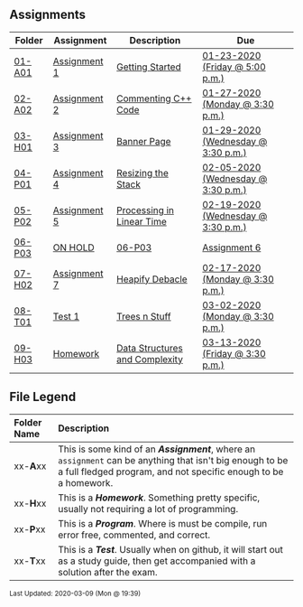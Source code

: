 ## Assignments
| Folder | Assignment | Description | Due|
 | ------------|------------|------------|------------|
 | [01-A01](https://github.com/rugbyprof/3013-Algorithms/tree/master/Assignments/01-A01) | [ Assignment 1 ](https://github.com/rugbyprof/3013-Algorithms/tree/master/Assignments/01-A01) | [ Getting Started](https://github.com/rugbyprof/3013-Algorithms/tree/master/Assignments/01-A01) | [01-23-2020 (Friday @ 5:00 p.m.)](https://github.com/rugbyprof/3013-Algorithms/tree/master/Assignments/01-A01) |
 | [02-A02](https://github.com/rugbyprof/3013-Algorithms/tree/master/Assignments/02-A02) | [ Assignment 2 ](https://github.com/rugbyprof/3013-Algorithms/tree/master/Assignments/02-A02) | [ Commenting C++ Code](https://github.com/rugbyprof/3013-Algorithms/tree/master/Assignments/02-A02) | [01-27-2020 (Monday @ 3:30 p.m.)](https://github.com/rugbyprof/3013-Algorithms/tree/master/Assignments/02-A02) |
 | [03-H01](https://github.com/rugbyprof/3013-Algorithms/tree/master/Assignments/03-H01) | [ Assignment 3 ](https://github.com/rugbyprof/3013-Algorithms/tree/master/Assignments/03-H01) | [ Banner Page](https://github.com/rugbyprof/3013-Algorithms/tree/master/Assignments/03-H01) | [01-29-2020 (Wednesday @ 3:30 p.m.)](https://github.com/rugbyprof/3013-Algorithms/tree/master/Assignments/03-H01) |
 | [04-P01](https://github.com/rugbyprof/3013-Algorithms/tree/master/Assignments/04-P01) | [ Assignment 4 ](https://github.com/rugbyprof/3013-Algorithms/tree/master/Assignments/04-P01) | [ Resizing the Stack](https://github.com/rugbyprof/3013-Algorithms/tree/master/Assignments/04-P01) | [02-05-2020 (Wednesday @ 3:30 p.m.)](https://github.com/rugbyprof/3013-Algorithms/tree/master/Assignments/04-P01) |
 | [05-P02](https://github.com/rugbyprof/3013-Algorithms/tree/master/Assignments/05-P02) | [ Assignment 5 ](https://github.com/rugbyprof/3013-Algorithms/tree/master/Assignments/05-P02) | [ Processing in Linear Time](https://github.com/rugbyprof/3013-Algorithms/tree/master/Assignments/05-P02) | [02-19-2020 (Wednesday @ 3:30 p.m.)](https://github.com/rugbyprof/3013-Algorithms/tree/master/Assignments/05-P02) |
 | [06-P03](https://github.com/rugbyprof/3013-Algorithms/tree/master/Assignments/06-P03) | [ ON HOLD](https://github.com/rugbyprof/3013-Algorithms/tree/master/Assignments/06-P03) | [06-P03](https://github.com/rugbyprof/3013-Algorithms/tree/master/Assignments/06-P03) | [ Assignment 6 ](https://github.com/rugbyprof/3013-Algorithms/tree/master/Assignments/06-P03) | [ Processing in Log time (or are we?)](https://github.com/rugbyprof/3013-Algorithms/tree/master/Assignments/06-P03) | [02-26-2020 (Wednesday @ 3:30 p.m.)](https://github.com/rugbyprof/3013-Algorithms/tree/master/Assignments/06-P03) |
 | [07-H02](https://github.com/rugbyprof/3013-Algorithms/tree/master/Assignments/07-H02) | [ Assignment 7 ](https://github.com/rugbyprof/3013-Algorithms/tree/master/Assignments/07-H02) | [ Heapify Debacle](https://github.com/rugbyprof/3013-Algorithms/tree/master/Assignments/07-H02) | [02-17-2020 (Monday @ 3:30 p.m.)](https://github.com/rugbyprof/3013-Algorithms/tree/master/Assignments/07-H02) |
 | [08-T01](https://github.com/rugbyprof/3013-Algorithms/tree/master/Assignments/08-T01) | [ Test 1 ](https://github.com/rugbyprof/3013-Algorithms/tree/master/Assignments/08-T01) | [ Trees n Stuff](https://github.com/rugbyprof/3013-Algorithms/tree/master/Assignments/08-T01) | [03-02-2020 (Monday @ 3:30 p.m.)](https://github.com/rugbyprof/3013-Algorithms/tree/master/Assignments/08-T01) |
 | [09-H03](https://github.com/rugbyprof/3013-Algorithms/tree/master/Assignments/09-H03) | [ Homework ](https://github.com/rugbyprof/3013-Algorithms/tree/master/Assignments/09-H03) | [ Data Structures and Complexity](https://github.com/rugbyprof/3013-Algorithms/tree/master/Assignments/09-H03) | [03-13-2020 (Friday @ 3:30 p.m.)](https://github.com/rugbyprof/3013-Algorithms/tree/master/Assignments/09-H03) |

    
## File Legend

| Folder Name | Description |
|:-----------|:-------------|
|xx-**A**xx | This is some kind of an ***Assignment***, where an `assignment` can be anything that isn't big enough to be a full fledged program, and not specific enough to be a homework. |
|xx-**H**xx | This is a ***Homework***. Something pretty specific, usually not requiring a lot of programming. |
|xx-**P**xx | This is a ***Program***. Where is must be compile, run error free, commented, and correct. |
|xx-**T**xx | This is a ***Test***. Usually when on github, it will start out as a study guide, then get accompanied with a solution after the exam. |

    
<sup>Last Updated: 2020-03-09 (Mon @ 19:39)</sup>